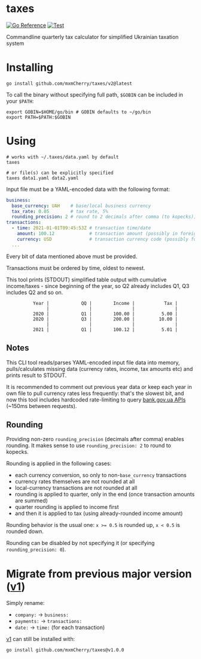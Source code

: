 # taxes

[![Go Reference](https://pkg.go.dev/badge/github.com/mxmCherry/taxes/v2.svg)](https://pkg.go.dev/github.com/mxmCherry/taxes/v2)
[![Test](https://github.com/mxmCherry/taxes/actions/workflows/test.yml/badge.svg)](https://github.com/mxmCherry/taxes/actions/workflows/test.yml)

Commandline quarterly tax calculator for simplified Ukrainian taxation system

# Installing

```shell
go install github.com/mxmCherry/taxes/v2@latest
```

To call the binary without specifying full path, `$GOBIN` can be included in your `$PATH`:

```shell
export GOBIN=$HOME/go/bin # GOBIN defaults to ~/go/bin
export PATH=$PATH:$GOBIN
```

# Using

```shell
# works with ~/.taxes/data.yaml by default
taxes

# or file(s) can be explicitly specified
taxes data1.yaml data2.yaml
```

Input file must be a YAML-encoded data with the following format:

```yaml
business:
  base_currency: UAH    # base/local business currency
  tax_rate: 0.05        # tax rate, 5%
  rounding_precision: 2 # round to 2 decimals after comma (to kopecks); do not specify or set to 0 to disable rounding
transactions:
  - time: 2021-01-01T09:45:53Z # transaction time/date
    amount: 100.12             # transaction amount (possibly in foreign currency)
    currency: USD              # transaction currency code (possibly foreign currency)
  ...
```

Every bit of data mentioned above must be provided.

Transactions must be ordered by time, oldest to newest.

This tool prints (STDOUT) simplified table output with cumulative income/taxes - since beginning of the year, so Q2 already includes Q1, Q3 includes Q2 and so on.

```
          Year |            QQ |        Income |           Tax |
               |               |               |               |
          2020 |            Q1 |        100.00 |          5.00 |
          2020 |            Q3 |        200.00 |         10.00 |
               |               |               |               |
          2021 |            Q1 |        100.12 |          5.01 |
```


## Notes

This CLI tool reads/parses YAML-encoded input file data into memory, pulls/calculates missing data (currency rates, income, tax amounts etc) and prints result to STDOUT.

It is recommended to comment out previous year data or keep each year in own file to pull currency rates less frequently: that's the slowest bit, and now this tool includes hardcoded rate-limiting to query [bank.gov.ua APIs](https://bank.gov.ua/ua/open-data/api-dev) (~150ms between requests).

## Rounding

Providing non-zero `rounding_precision` (decimals after comma) enables rounding.
It makes sense to use `rounding_precision: 2` to round to kopecks.

Rounding is applied in the following cases:

- each currency conversion, so only to non-`base_currency` transactions
- currency rates themselves are not rounded at all
- local-currency transactions are not rounded at all
- rounding is applied to quarter, only in the end (once transaction amounts are summed)
- quarter rounding is applied to income first
- and then it is applied to tax (using already-rounded income amount)

Rounding behavior is the usual one: `x >= 0.5` is rounded up, `x < 0.5` is rounded down.

Rounding can be disabled by not specifying it (or specifying `rounding_precision: 0`).

# Migrate from previous major version ([v1](https://github.com/mxmCherry/taxes/tree/v1.0.0))

Simply rename:

- `company:` -> `business:`
- `payments:` -> `transactions:`
- `date:` -> `time:` (for each transaction)

[v1](https://github.com/mxmCherry/taxes/tree/v1.0.0) can still be installed with:

```shell
go install github.com/mxmCherry/taxes@v1.0.0
```
